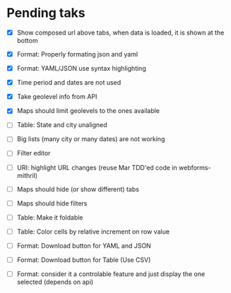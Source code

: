 # Pending taks

- [x] Show composed url above tabs, when data is loaded, it is shown at the bottom
- [x] Format: Properly formating json and yaml
- [x] Format: YAML/JSON use syntax highlighting
- [x] Time period and dates are not used
- [x] Take geolevel info from API
- [x] Maps should limit geolevels to the ones available
- [ ] Table: State and city unaligned
- [ ] Big lists (many city or many dates) are not working
- [ ] Filter editor
- [ ] URI: highlight URL changes (reuse Mar TDD'ed code in webforms-mithril)
- [ ] Maps should hide (or show different) tabs
- [ ] Maps should hide filters
- [ ] Table: Make it foldable
- [ ] Table: Color cells by relative increment on row value
- [ ] Format: Download button for YAML and JSON
- [ ] Format: Download button for Table (Use CSV)
- [ ] Format: consider it a controlable feature and just display the one selected (depends on api)


